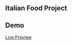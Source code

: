 ## Italian Food Project

## Demo

<a href="https://tamim.bio/projects/italian-food/">Live Preview</a>
